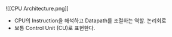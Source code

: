 ![[CPU Architecture.png]]
- CPU의 Instruction을 해석하고 Datapath를 조절하는 역할. 논리회로
- 보통 Control Unit (CU)로 표현한다.